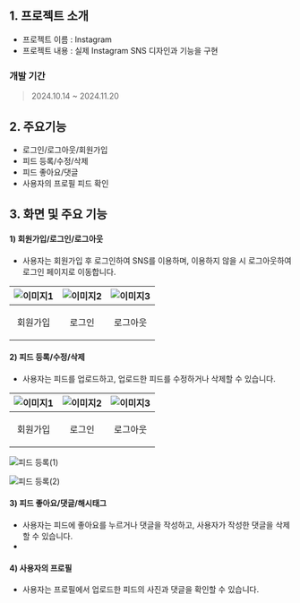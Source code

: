 ## 1. 프로젝트 소개

  - 프로젝트 이름 : Instagram
  - 프로젝트 내용 : 실제 Instagram SNS 디자인과 기능을 구현

### 개발 기간
> 2024.10.14 ~ 2024.11.20


## 2. 주요기능


  - 로그인/로그아웃/회원가입
  - 피드 등록/수정/삭제
  - 피드 좋아요/댓글
  - 사용자의 프로필 피드 확인


## 3. 화면 및 주요 기능

#### 1) 회원가입/로그인/로그아웃
  - 사용자는 회원가입 후 로그인하여 SNS를 이용하며, 이용하지 않을 시 로그아웃하여 로그인 페이지로 이동합니다.

| ![이미지1](https://github.com/user-attachments/assets/54e0098b-bf85-407d-97ad-b7d9acfcc704) | ![이미지2](https://github.com/user-attachments/assets/5694b60e-abb4-4507-b514-1226725c5712) | ![이미지3](https://github.com/user-attachments/assets/9d6557e5-c3f5-4331-9e8a-8c3b211230c8) |
|-------------------------------------------|-------------------------------------------|-------------------------------------------|
|      <p align="center">회원가입</p>      |     <p align="center">로그인</p>      |     <p align="center">로그아웃</p>    |


#### 2) 피드 등록/수정/삭제
  - 사용자는 피드를 업로드하고, 업로드한 피드를 수정하거나 삭제할 수 있습니다.

| ![이미지1](https://github.com/user-attachments/assets/54e0098b-bf85-407d-97ad-b7d9acfcc704) | ![이미지2](https://github.com/user-attachments/assets/5694b60e-abb4-4507-b514-1226725c5712) | ![이미지3](https://github.com/user-attachments/assets/9d6557e5-c3f5-4331-9e8a-8c3b211230c8) |
|-------------------------------------------|-------------------------------------------|-------------------------------------------|
|      <p align="center">회원가입</p>      |     <p align="center">로그인</p>      |     <p align="center">로그아웃</p>    |

![피드 등록(1)](https://github.com/user-attachments/assets/82af96c7-28ab-4d0e-8fb8-8c9a89ec2265)

![피드 등록(2)](https://github.com/user-attachments/assets/b810dd05-7afa-48b0-9690-9fee29089e6a)


#### 3) 피드 좋아요/댓글/해시태그
  - 사용자는 피드에 좋아요를 누르거나 댓글을 작성하고, 사용자가 작성한 댓글을 삭제할 수 있습니다.
  - 



#### 4) 사용자의 프로필
  - 사용자는 프로필에서 업로드한 피드의 사진과 댓글을 확인할 수 있습니다.



